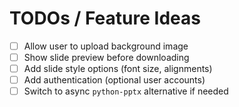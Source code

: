 # TODOs / Feature Ideas

- [ ] Allow user to upload background image
- [ ] Show slide preview before downloading
- [ ] Add slide style options (font size, alignments)
- [ ] Add authentication (optional user accounts)
- [ ] Switch to async `python-pptx` alternative if needed
